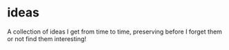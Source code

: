 # ideas
A collection of ideas I get from time to time, preserving before I forget them or not find them interesting!
